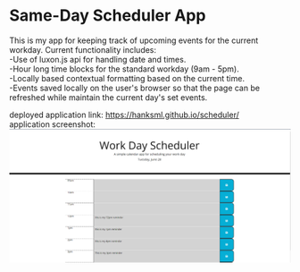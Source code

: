 # Same-Day Scheduler App  
This is my app for keeping track of upcoming events for the current workday. Current functionality includes:  
-Use of luxon.js api for handling date and times.  
-Hour long time blocks for the standard workday (9am - 5pm).  
-Locally based contextual formatting based on the current time.  
-Events saved locally on the user's browser so that the page can be refreshed while maintain the current day's set events.    

deployed application link: https://hanksml.github.io/scheduler/     
application screenshot: ![screenshot](https://raw.githubusercontent.com/HankSml/scheduler/main/assets/application_screenshot.png) 
